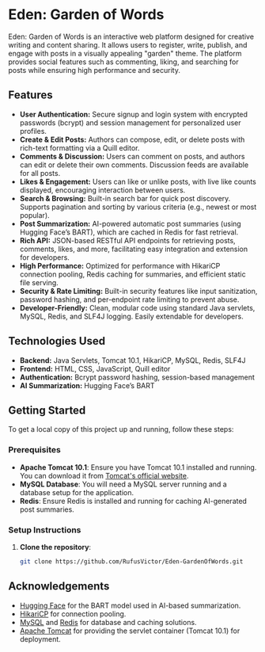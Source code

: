 # Eden: Garden of Words

Eden: Garden of Words is an interactive web platform designed for creative writing and content sharing. It allows users to register, write, publish, and engage with posts in a visually appealing "garden" theme. The platform provides social features such as commenting, liking, and searching for posts while ensuring high performance and security.

## Features

- **User Authentication:** Secure signup and login system with encrypted passwords (bcrypt) and session management for personalized user profiles.
- **Create & Edit Posts:** Authors can compose, edit, or delete posts with rich-text formatting via a Quill editor.
- **Comments & Discussion:** Users can comment on posts, and authors can edit or delete their own comments. Discussion feeds are available for all posts.
- **Likes & Engagement:** Users can like or unlike posts, with live like counts displayed, encouraging interaction between users.
- **Search & Browsing:** Built-in search bar for quick post discovery. Supports pagination and sorting by various criteria (e.g., newest or most popular).
- **Post Summarization:** AI-powered automatic post summaries (using Hugging Face’s BART), which are cached in Redis for fast retrieval.
- **Rich API:** JSON-based RESTful API endpoints for retrieving posts, comments, likes, and more, facilitating easy integration and extension for developers.
- **High Performance:** Optimized for performance with HikariCP connection pooling, Redis caching for summaries, and efficient static file serving.
- **Security & Rate Limiting:** Built-in security features like input sanitization, password hashing, and per-endpoint rate limiting to prevent abuse.
- **Developer-Friendly:** Clean, modular code using standard Java servlets, MySQL, Redis, and SLF4J logging. Easily extendable for developers.

## Technologies Used

- **Backend:** Java Servlets, Tomcat 10.1, HikariCP, MySQL, Redis, SLF4J
- **Frontend:** HTML, CSS, JavaScript, Quill editor
- **Authentication:** Bcrypt password hashing, session-based management
- **AI Summarization:** Hugging Face’s BART

## Getting Started

To get a local copy of this project up and running, follow these steps:

### Prerequisites

- **Apache Tomcat 10.1**: Ensure you have Tomcat 10.1 installed and running. You can download it from [Tomcat's official website](https://tomcat.apache.org/).
- **MySQL Database**: You will need a MySQL server running and a database setup for the application.
- **Redis**: Ensure Redis is installed and running for caching AI-generated post summaries.

### Setup Instructions

1. **Clone the repository**:

   ```bash
   git clone https://github.com/RufusVictor/Eden-GardenOfWords.git

## Acknowledgements

- [Hugging Face](https://huggingface.co/) for the BART model used in AI-based summarization.
- [HikariCP](https://github.com/brettwooldridge/HikariCP) for connection pooling.
- [MySQL](https://www.mysql.com/) and [Redis](https://redis.io/) for database and caching solutions.
- [Apache Tomcat](https://tomcat.apache.org/) for providing the servlet container (Tomcat 10.1) for deployment.
